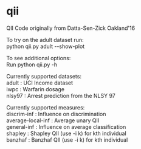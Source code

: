 # qii
QII Code originally from Datta-Sen-Zick Oakland'16  

To try on the adult dataset run:  
python qii.py adult --show-plot

To see additional options:  
Run python qii.py -h

Currently supported datasets:  
adult  : UCI Income dataset  
iwpc   : Warfarin dosage  
nlsy97 : Arrest prediction from the NLSY 97  

Currently supported measures:  
discrim-inf       : Influence on discrimination  
average-local-inf : Average unary QII  
general-inf       : Influence on average classification  
shapley           : Shapley QII (use -i k) for kth individual  
banzhaf           : Banzhaf QII (use -i k) for kth individual  


